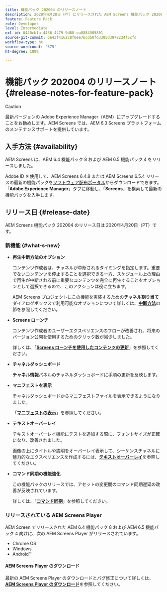 ```yaml
---
title: 機能パック 202004 のリリースノート
description: 2020年4月20日（PT）にリリースされた AEM Screens 機能パック 202004 について説明します。
feature: Feature Pack
role: Developer
level: Intermediate
exl-id: 0440cb1a-4436-4479-9d88-ea8884905801
source-git-commit: 6643f4162c8f0ee7bcdb0fd3305d3978234f5cfd
workflow-type: ht
source-wordcount: '375'
ht-degree: 100%

---
```


# 機能パック 202004 のリリースノート {#release-notes-for-feature-pack}

>[!CAUTION]
>
>最新バージョンの Adobe Experience Manager（AEM）にアップグレードすることをお勧めします。AEM Screens では、AEM 6.3 Screens プラットフォームのメンテナンスサポートを提供しています。

## 入手方法 {#availability}

AEM Screens は、AEM 6.4 機能パック 8 および AEM 6.5 機能パック 4 をリリースしました。

Adobe ID を使用して、AEM Screens 6.4.8 または AEM Screens 6.5.4 リリースの最新の機能パックを[ソフトウェア配布ポータル](https://experience.adobe.com/#/downloads/content/software-distribution/ja/aem.html)からダウンロードできます。「**Adobe Experience Manager**」タブに移動し、「**Screens**」を検索して最新の機能パックを入手します。

## リリース日 {#release-date}

AEM Screens 機能パック 202004 のリリース日は 2020年4月20日（PT）です。

### 新機能 {#what-s-new}

* **再生中断方法のオプション**

  コンテンツ作成者は、チャネルが中断されるタイミングを指定します。重要でないコンテンツを停止することを選択できる一方、スケジュール上の理由で再生が中断される前に重要なコンテンツを完全に再生することをオプションとして選択できるので、このアクションは役に立ちます。

  AEM Screens プロジェクトにこの機能を実装するための&#x200B;**チャネル割り当て**&#x200B;ダイアログボックスで利用可能なオプションについて詳しくは、**[中断方法](/help/user-guide/channel-assignment.md#interruption-method-channel)**&#x200B;の節を参照してください。

* **Screens ローンチ**

  コンテンツ作成者のユーザーエクスペリエンスのフローが改善され、将来のバージョン公開を使用するためのクリック数が減少しました。

  詳しくは、「**[Screens ローンチを使用したコンテンツの更新](launches.md)**」を参照してください。

* **チャネルダッシュボード**

  **チャネル情報**&#x200B;パネルのチャネルダッシュボードに手順の更新を反映します。


* **マニフェストを表示**

  チャネルダッシュボードからマニフェストファイルを表示できるようになりました。

  「**[マニフェストの表示](/help/user-guide/managing-channels.md#view-manifest)**」を参照してください。

* **テキストオーバーレイ**

  テキストオーバーレイ機能にテストを追加する際に、フォントサイズが正確になり、改善されました。

  画像の上にタイトルや説明をオーバーレイ表示して、シーケンスチャネルに魅力的なエクスペリエンスを作成するには、**[テキストオーバーレイ](text-overlay.md)**&#x200B;を参照してください。

* **コマンド同期の機能強化**

  この機能パックのリリースでは、アセットの変更間のコマンド同期遅延の改善が反映されています。

  詳しくは、「**[コマンド同期](using-command-sync.md)**」を参照してください。

### リリースされている AEM Screens Player

AEM Screen でリリースされた AEM 6.4 機能パック 8 および AEM 6.5 機能パック 4 向けに、次の AEM Screens Player がリリースされています。

* Chrome OS
* Windows
* Android™

#### AEM Screens Player のダウンロード

最新の AEM Screens Player のダウンロードとバグ修正について詳しくは、**[AEM Screens Player のダウンロード](https://download.macromedia.com/screens/)**&#x200B;を参照してください。

